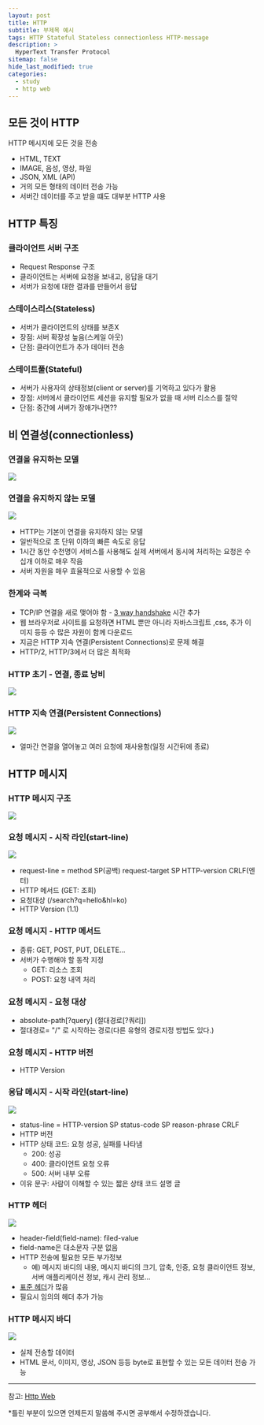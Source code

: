 ```yaml
---
layout: post
title: HTTP
subtitle: 부제목 예시
tags: HTTP Stateful Stateless connectionless HTTP-message
description: >
  HyperText Transfer Protocol
sitemap: false
hide_last_modified: true
categories:
  - study
  - http web
---
```


## 모든 것이 HTTP
HTTP 메시지에 모든 것을 전송
- HTML, TEXT
- IMAGE, 음성, 영상, 파일
- JSON, XML (API)
- 거의 모든 형태의 데이터 전송 가능
- 서버간 데이터를 주고 받을 떄도 대부분 HTTP 사용

## HTTP 특징

### 클라이언트 서버 구조
- Request Response 구조
- 클라이언트는 서버에 요청을 보내고, 응답을 대기
- 서버가 요청에 대한 결과를 만들어서 응답

### 스테이스리스(Stateless)
- 서버가 클라이언트의 상태를 보존X
- 장점: 서버 확장성 높음(스케일 아웃)
- 단점: 클라이언트가 추가 데이터 전송

### 스테이트풀(Stateful)
- 서버가 사용자의 상태정보(client or server)를 기억하고 있다가 활용
- 장점: 서버에서 클라이언트 세션을 유지할 필요가 없을 때 서버 리소스를 절약
- 단점: 중간에 서버가 장애가나면??

## 비 연결성(connectionless)

### 연결을 유지하는 모델

![](/assets//img/blog/study/http-web/ht_1.PNG)

### 연결을 유지하지 않는 모델

![](/assets//img/blog/study/http-web/ht_2.PNG)

- HTTP는 기본이 연결을 유지하지 않는 모델
- 일반적으로 초 단위 이하의 빠른 속도로 응답
- 1시간 동안 수천명이 서비스를 사용해도 실제 서버에서 동시에 처리하는 요청은 수십개 이하로 매우 작음
- 서버 자원을 매우 효율적으로 사용할 수 있음

### 한계와 극복
- TCP/IP 연결을 새로 맺어야 함 - [3 way handshake] 시간 추가
- 웹 브라우저로 사이트를 요청하면 HTML 뿐만 아니라 자바스크립트 ,css, 추가 이미지 등등 수 많은 자원이 함께 다운로드
- 지금은 HTTP 지속 연결(Persistent Connections)로 문제 해결
- HTTP/2, HTTP/3에서 더 많은 최적화

[3 way handshake]:(https://parkmuhyeun.github.io/study/http%20web/2022-03-27-Internet-Network/#tcp-3-way-handshake)

### HTTP 초기 - 연결, 종료 낭비

![](/assets//img/blog/study/http-web/ht_3.PNG)

### HTTP 지속 연결(Persistent Connections)

![](/assets//img/blog/study/http-web/ht_4.PNG)

- 얼마간 연결을 열어놓고 여러 요청에 재사용함(일정 시간뒤에 종료)

## HTTP 메시지

### HTTP 메시지 구조

![](/assets//img/blog/study/http-web/ht_5.PNG)

### 요청 메시지 - 시작 라인(start-line)

![](/assets//img/blog/study/http-web/ht_6.PNG)
- request-line = method SP(공백) request-target SP HTTP-version CRLF(엔터)
- HTTP 메서드 (GET: 조회)
- 요청대상 (/search?q=hello&hl=ko)
- HTTP Version (1.1)

### 요청 메시지 - HTTP 메서드
- 종류: GET, POST, PUT, DELETE...
- 서버가 수행해야 할 동작 지정
  - GET: 리소스 조회
  - POST: 요청 내역 처리

### 요청 메시지 - 요청 대상
- absolute-path[?query] (절대경로[?쿼리])
- 절대경로= "/" 로 시작하는 경로(다른 유형의 경로지정 방법도 있다.)

### 요청 메시지 - HTTP 버전
- HTTP Version

### 응답 메시지 - 시작 라인(start-line)

![](/assets//img/blog/study/http-web/ht_7.PNG)
- status-line = HTTP-version SP status-code SP reason-phrase CRLF
- HTTP 버전
- HTTP 상태 코드: 요청 성공, 실패를 나타냄
  - 200: 성공
  - 400: 클라이언트 요청 오류
  - 500: 서버 내부 오류
- 이유 문구: 사람이 이해할 수 있는 짧은 상태 코드 설명 글

### HTTP 헤더

![](/assets//img/blog/study/http-web/ht_8.PNG)

- header-field(field-name): filed-value
- field-name은 대소문자 구분 없음
- HTTP 전송에 필요한 모든 부가정보
  - 예) 메시지 바디의 내용, 메시지 바디의 크기, 압축, 인증, 요청 클라이언트 정보, 서버 애플리케이션 정보, 캐시 관리 정보...
- [표준 헤더]가 많음
- 필요시 임의의 헤더 추가 가능

[표준 헤더]:(https://en.wikipedia.org/wiki/List_of_HTTP_header_fields)

### HTTP 메시지 바디

![](/assets//img/blog/study/http-web/ht_9.PNG)

- 실제 전송할 데이터
- HTML 문서, 이미지, 영상, JSON 등등 byte로 표현할 수 있는 모든 데이터 전송 가능

---

참고:
[Http Web](https://www.inflearn.com/course/http-%EC%9B%B9-%EB%84%A4%ED%8A%B8%EC%9B%8C%ED%81%AC#)

*틀린 부분이 있으면 언제든지 말씀해 주시면 공부해서 수정하겠습니다.